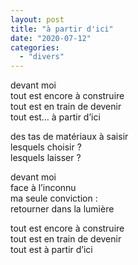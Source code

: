 ```yaml
---
layout: post
title: "à partir d'ici"
date: "2020-07-12"
categories:
  - "divers"
---
```


devant moi  
tout est encore à construire  
tout est en train de devenir  
tout est… à partir d’ici  

des tas de matériaux à saisir  
lesquels choisir ?  
lesquels laisser ?  

devant moi  
face à l’inconnu  
ma seule conviction :  
retourner dans la lumière  

tout est encore à construire  
tout est en train de devenir  
tout est à partir d’ici  
